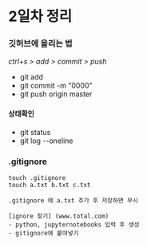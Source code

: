 # 2일차 정리 

### 깃허브에 올리는 법 
*ctrl+s  > add > commit > push*
- git add
- git commit -m "0000"
- git push origin master

#### 상태확인
- git status
- git log --oneline

### .gitignore
``` 
touch .gitignore
touch a.txt b.txt c.txt

.gitignore 에 a.txt 추가 후 저장하면 무시 

[ignore 찾기] (www.total.com)
- python, jupyternotebooks 입력 후 생성 
- gitignore에 붙여넣기